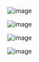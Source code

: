 ![image](https://github.com/FabeYT/Discord-Feedback-Bot/assets/87247141/d183dd87-da76-43c5-a7f9-ce8bc252ff32)

![image](https://github.com/FabeYT/Discord-Feedback-Bot/assets/87247141/b7335555-8184-47b1-82f2-aebb916d7508)

![image](https://github.com/FabeYT/Discord-Feedback-Bot/assets/87247141/459661d8-e580-40d4-a36c-68c206d86b15)

![image](https://github.com/FabeYT/Discord-Feedback-Bot/assets/87247141/f6b2bd4f-f3cc-4cb3-a9a7-bdd4396f0bcb)
